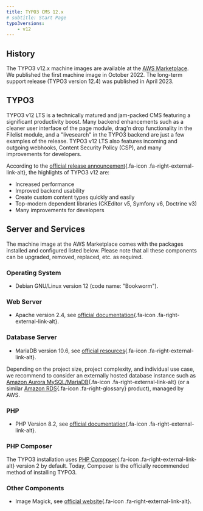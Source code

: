 ```yaml
---
title: TYPO3 CMS 12.x
# subtitle: Start Page
typo3versions:
    - v12
---
```


## History

The TYPO3 v12.x machine images are available at the [AWS Marketplace](https://aws.amazon.com/marketplace/pp/prodview-e7albgyp3zlso). We published the first machine image in October 2022. The long-term support release (TYPO3 version 12.4) was published in April 2023.

## TYPO3

TYPO3 v12 LTS is a technically matured and jam-packed CMS featuring a significant productivity boost. Many backend enhancements such as a cleaner user interface of the page module, drag'n drop functionality in the Filelist module, and a "livesearch" in the TYPO3 backend are just a few examples of the release. TYPO3 v12 LTS also features incoming and outgoing webhooks, Content Security Policy (CSP), and many improvements for developers.

According to the [official release announcement](https://typo3.org/article/get-ready-for-typo3-v12){.fa-icon .fa-right-external-link-alt}, the highlights of TYPO3 v12 are:

* Increased performance
* Improved backend usability
* Create custom content types quickly and easily
* Top-modern dependent libraries (CKEditor v5, Symfony v6, Doctrine v3)
* Many improvements for developers

## Server and Services

The machine image at the AWS Marketplace comes with the packages installed and configured listed below. Please note that all these components can be upgraded, removed, replaced, etc. as required.

### Operating System

* Debian GNU/Linux version 12 (code name: "Bookworm").

### Web Server

* Apache version 2.4, see [official documentation](https://httpd.apache.org/docs/2.4/){.fa-icon .fa-right-external-link-alt}.

### Database Server

* MariaDB version 10.6, see [official resources](https://mariadb.org/documentation/){.fa-icon .fa-right-external-link-alt}.

Depending on the project size, project complexity, and individual use case, we recommend to consider an externally hosted database instance such as [Amazon Aurora MySQL/MariaDB](https://aws.amazon.com/rds/aurora/){.fa-icon .fa-right-external-link-alt} (or a similar [Amazon RDS](../miscellaneous/glossary.md#amazonrds){.fa-icon .fa-right-glossary} product), managed by AWS.

### PHP

* PHP Version 8.2, see [official documentation](https://www.php.net/docs.php){.fa-icon .fa-right-external-link-alt}.

### PHP Composer

The TYPO3 installation uses [PHP Composer](https://getcomposer.org/){.fa-icon .fa-right-external-link-alt} version 2 by default. Today, Composer is the officially recommended method of installing TYPO3.

### Other Components

* Image Magick, see [official website](https://imagemagick.org/){.fa-icon .fa-right-external-link-alt}.
